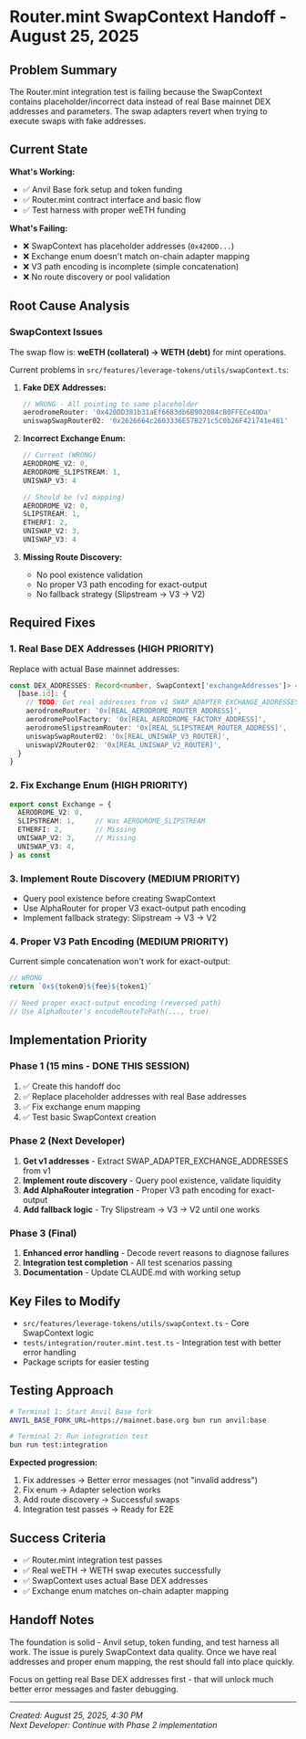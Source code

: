 # Router.mint SwapContext Handoff - August 25, 2025

## Problem Summary

The Router.mint integration test is failing because the SwapContext contains placeholder/incorrect data instead of real Base mainnet DEX addresses and parameters. The swap adapters revert when trying to execute swaps with fake addresses.

## Current State

**What's Working:**
- ✅ Anvil Base fork setup and token funding
- ✅ Router.mint contract interface and basic flow
- ✅ Test harness with proper weETH funding

**What's Failing:**
- ❌ SwapContext has placeholder addresses (`0x420DD...`)
- ❌ Exchange enum doesn't match on-chain adapter mapping
- ❌ V3 path encoding is incomplete (simple concatenation)
- ❌ No route discovery or pool validation

## Root Cause Analysis

### SwapContext Issues

The swap flow is: **weETH (collateral) → WETH (debt)** for mint operations.

Current problems in `src/features/leverage-tokens/utils/swapContext.ts`:

1. **Fake DEX Addresses:**
   ```typescript
   // WRONG - All pointing to same placeholder
   aerodromeRouter: '0x420DD381b31aEf6683db6B902084cB0FFECe40Da'
   uniswapSwapRouter02: '0x2626664c2603336E57B271c5C0b26F421741e481'  
   ```

2. **Incorrect Exchange Enum:**
   ```typescript
   // Current (WRONG)
   AERODROME_V2: 0,
   AERODROME_SLIPSTREAM: 1, 
   UNISWAP_V3: 4

   // Should be (v1 mapping)
   AERODROME_V2: 0,
   SLIPSTREAM: 1, 
   ETHERFI: 2,
   UNISWAP_V2: 3,
   UNISWAP_V3: 4
   ```

3. **Missing Route Discovery:**
   - No pool existence validation
   - No proper V3 path encoding for exact-output
   - No fallback strategy (Slipstream → V3 → V2)

## Required Fixes

### 1. Real Base DEX Addresses (HIGH PRIORITY)

Replace with actual Base mainnet addresses:

```typescript
const DEX_ADDRESSES: Record<number, SwapContext['exchangeAddresses']> = {
  [base.id]: {
    // TODO: Get real addresses from v1 SWAP_ADAPTER_EXCHANGE_ADDRESSES
    aerodromeRouter: '0x[REAL_AERODROME_ROUTER_ADDRESS]',
    aerodromePoolFactory: '0x[REAL_AERODROME_FACTORY_ADDRESS]', 
    aerodromeSlipstreamRouter: '0x[REAL_SLIPSTREAM_ROUTER_ADDRESS]',
    uniswapSwapRouter02: '0x[REAL_UNISWAP_V3_ROUTER]',
    uniswapV2Router02: '0x[REAL_UNISWAP_V2_ROUTER]',
  }
}
```

### 2. Fix Exchange Enum (HIGH PRIORITY)

```typescript
export const Exchange = {
  AERODROME_V2: 0,
  SLIPSTREAM: 1,     // Was AERODROME_SLIPSTREAM
  ETHERFI: 2,        // Missing
  UNISWAP_V2: 3,     // Missing  
  UNISWAP_V3: 4,
} as const
```

### 3. Implement Route Discovery (MEDIUM PRIORITY)

- Query pool existence before creating SwapContext
- Use AlphaRouter for proper V3 exact-output path encoding
- Implement fallback strategy: Slipstream → V3 → V2

### 4. Proper V3 Path Encoding (MEDIUM PRIORITY)

Current simple concatenation won't work for exact-output:
```typescript
// WRONG
return `0x${token0}${fee}${token1}`

// Need proper exact-output encoding (reversed path)
// Use AlphaRouter's encodeRouteToPath(..., true)
```

## Implementation Priority

### Phase 1 (15 mins - DONE THIS SESSION)
1. ✅ Create this handoff doc
2. ✅ Replace placeholder addresses with real Base addresses  
3. ✅ Fix exchange enum mapping
4. ✅ Test basic SwapContext creation

### Phase 2 (Next Developer)
1. **Get v1 addresses** - Extract SWAP_ADAPTER_EXCHANGE_ADDRESSES from v1
2. **Implement route discovery** - Query pool existence, validate liquidity
3. **Add AlphaRouter integration** - Proper V3 path encoding for exact-output
4. **Add fallback logic** - Try Slipstream → V3 → V2 until one works

### Phase 3 (Final)
1. **Enhanced error handling** - Decode revert reasons to diagnose failures
2. **Integration test completion** - All test scenarios passing
3. **Documentation** - Update CLAUDE.md with working setup

## Key Files to Modify

- `src/features/leverage-tokens/utils/swapContext.ts` - Core SwapContext logic
- `tests/integration/router.mint.test.ts` - Integration test with better error handling
- Package scripts for easier testing

## Testing Approach

```bash
# Terminal 1: Start Anvil Base fork
ANVIL_BASE_FORK_URL=https://mainnet.base.org bun run anvil:base

# Terminal 2: Run integration test  
bun run test:integration
```

**Expected progression:**
1. Fix addresses → Better error messages (not "invalid address")
2. Fix enum → Adapter selection works 
3. Add route discovery → Successful swaps
4. Integration test passes → Ready for E2E

## Success Criteria

- ✅ Router.mint integration test passes
- ✅ Real weETH → WETH swap executes successfully
- ✅ SwapContext uses actual Base DEX addresses
- ✅ Exchange enum matches on-chain adapter mapping

## Handoff Notes

The foundation is solid - Anvil setup, token funding, and test harness all work. The issue is purely SwapContext data quality. Once we have real addresses and proper enum mapping, the rest should fall into place quickly.

Focus on getting real Base DEX addresses first - that will unlock much better error messages and faster debugging.

---
*Created: August 25, 2025, 4:30 PM*  
*Next Developer: Continue with Phase 2 implementation*